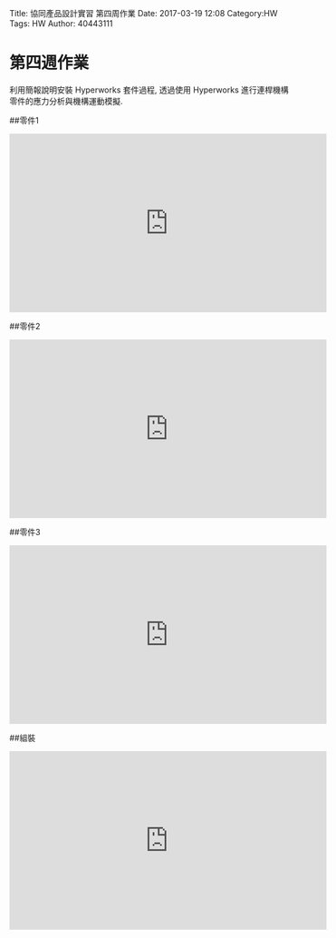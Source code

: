 Title: 協同產品設計實習 第四周作業
Date: 2017-03-19 12:08
Category:HW
Tags: HW
Author: 40443111 



<!-- PELICAN_END_SUMMARY -->
# 第四週作業
<p>利用簡報說明安裝 Hyperworks 套件過程, 透過使用 Hyperworks 進行連桿機構零件的應力分析與機構運動模擬.</p>


##零件1
<iframe width="560" height="315" src="https://www.youtube.com/embed/36DwIO738Cc" frameborder="0" allowfullscreen></iframe>

##零件2
<iframe width="560" height="315" src="https://www.youtube.com/embed/z4ATr6gLUHc" frameborder="0" allowfullscreen></iframe>

##零件3
<iframe width="560" height="315" src="https://www.youtube.com/embed/jCcAs1av3e0" frameborder="0" allowfullscreen></iframe>

##組裝
<iframe width="560" height="315" src="https://www.youtube.com/embed/ppPs7k-V0IQ" frameborder="0" allowfullscreen></iframe>


